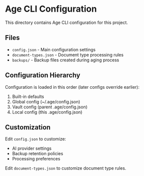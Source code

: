 # Age CLI Configuration

This directory contains Age CLI configuration for this project.

## Files

- `config.json` - Main configuration settings
- `document-types.json` - Document type processing rules
- `backups/` - Backup files created during aging process

## Configuration Hierarchy

Configuration is loaded in this order (later configs override earlier):
1. Built-in defaults
2. Global config (~/.age/config.json)
3. Vault config (parent .age/config.json)
4. Local config (this .age/config.json)

## Customization

Edit `config.json` to customize:
- AI provider settings
- Backup retention policies
- Processing preferences

Edit `document-types.json` to customize document type rules.

